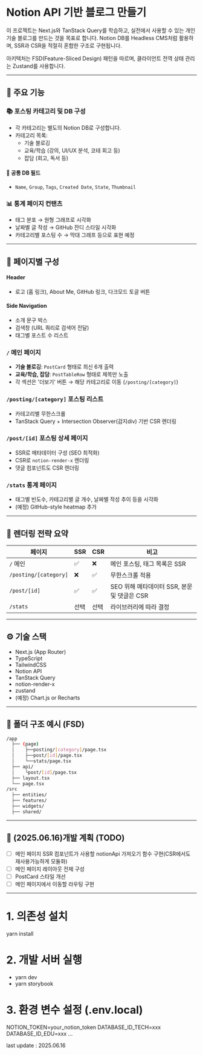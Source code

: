 # Notion API 기반 블로그 만들기

이 프로젝트는 Next.js와 TanStack Query를 학습하고, 실전에서 사용할 수 있는 개인 기술 블로그를 만드는 것을 목표로 합니다.
Notion DB를 Headless CMS처럼 활용하며, SSR과 CSR을 적절히 혼합한 구조로 구현됩니다.

아키텍처는 FSD(Feature-Sliced Design) 패턴을 따르며, 클라이언트 전역 상태 관리는 Zustand를 사용합니다.

---

## 📌 주요 기능

### 📚 포스팅 카테고리 및 DB 구성
- 각 카테고리는 별도의 Notion DB로 구성합니다.
- 카테고리 목록:
  - 기술 블로깅
  - 교육/학습 (강의, UI/UX 분석, 코테 회고 등)
  - 잡담 (회고, 독서 등)

#### 📄 공통 DB 필드
- `Name`, `Group`, `Tags`, `Created Date`, `State`, `Thumbnail`

### 📊 통계 페이지 컨탠츠
- 태그 분포 → 원형 그래프로 시각화
- 날짜별 글 작성 → GitHub 잔디 스타일 시각화
- 카테고리별 포스팅 수 → 막대 그래프 등으로 표현 예정

---

## 🧭 페이지별 구성

#### Header
- 로고 (홈 링크), About Me, GitHub 링크, 다크모드 토글 버튼

#### Side Navigation
- 소개 문구 박스
- 검색창 (URL 쿼리로 검색어 전달)
- 태그별 포스트 수 리스트

### `/` 메인 페이지
- **기술 블로깅**: `PostCard` 형태로 최신 6개 출력
- **교육/학습, 잡담**: `PostTableRow` 형태로 제목만 노출
- 각 섹션은 '더보기' 버튼 → 해당 카테고리로 이동 (`/posting/[category]`)

### `/posting/[category]` 포스팅 리스트
- 카테고리별 무한스크롤
- TanStack Query + Intersection Observer(감지div) 기반 CSR 렌더링

### `/post/[id]` 포스팅 상세 페이지
- SSR로 메타데이터 구성 (SEO 최적화)
- CSR로 `notion-render-x` 렌더링
- 댓글 컴포넌트도 CSR 렌더링

### `/stats` 통계 페이지
- 태그별 빈도수, 카테고리별 글 개수, 날짜별 작성 추이 등을 시각화
- (예정) GitHub-style heatmap 추가

---

## 🚦 렌더링 전략 요약

| 페이지 | SSR | CSR | 비고 |
|--------|-----|-----|------|
| `/` 메인 | ✅ | ❌ | 메인 포스팅, 태그 목록은 SSR |
| `/posting/[category]` | ❌ | ✅ | 무한스크롤 적용 |
| `/post/[id]` | ✅ | ✅ | SEO 위해 메타데이터 SSR, 본문 및 댓글은 CSR |
| `/stats` | 선택 | 선택 | 라이브러리에 따라 결정 |

---

## ⚙️ 기술 스택

- Next.js (App Router)
- TypeScript
- TailwindCSS
- Notion API
- TanStack Query
- notion-render-x
- zustand
- (예정) Chart.js or Recharts

---

## 🧱 폴더 구조 예시 (FSD)

```bash
/app
  ├── (page)
  │    ├──posting/[category]/page.tsx
  │    ├──post/[id]/page.tsx
  │    └──stats/page.tsx
  ├── api/
  │    └post/[id]/page.tsx
  ├── layout.tsx
  └── page.tsx
/src
  ├── entities/
  ├── features/
  ├── widgets/
  ├── shared/
```

---

## 🚀 (2025.06.16)개발 계획 (TODO)

- [ ] 메인 페이지 SSR 컴포넌트가 사용할 notionApi 가져오기 함수 구현(CSR에서도 재사용가능하게 모듈화)
- [ ] 메인 페이지 레이아웃 전체 구성
- [ ] PostCard 스타일 개선
- [ ] 메인 페이지에서 이동할 라우팅 구현

---

# 1. 의존성 설치
yarn install

# 2. 개발 서버 실행
- yarn dev
- yarn storybook

# 3. 환경 변수 설정 (.env.local)
NOTION_TOKEN=your_notion_token
DATABASE_ID_TECH=xxx
DATABASE_ID_EDU=xxx
...

last update : 2025.06.16
